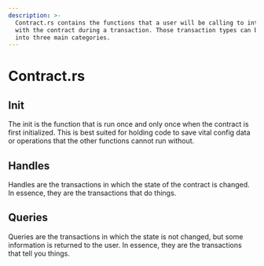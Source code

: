 ```yaml
---
description: >-
  Contract.rs contains the functions that a user will be calling to interact
  with the contract during a transaction. Those transaction types can be divided
  into three main categories.
---
```


# Contract.rs

## Init

The init is the function that is run once and only once when the contract is first initialized. This is best suited for holding code to save vital config data or operations that the other functions cannot run without.

## Handles&#x20;

Handles are the transactions in which the state of the contract is changed. In essence, they are the transactions that do things.

## Queries&#x20;

Queries are the transactions in which the state is not changed, but some information is returned to the user. In essence, they are the transactions that tell you things.
